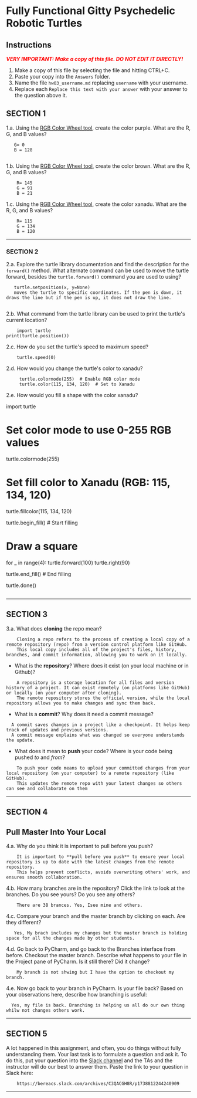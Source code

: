 # Fully Functional Gitty Psychedelic Robotic Turtles

## Instructions

**_<span style="color:red">
    VERY IMPORTANT: Make a copy of this file. DO NOT EDIT IT DIRECTLY!
</span>_**

1. Make a copy of this file by selecting the file and hitting CTRL+C. 
2. Paste your copy into the `Answers` folder.
3. Name the file `hw03_username.md` replacing `username` with your username.
4. Replace each `Replace this text with your answer` with your answer to the question above it.

## SECTION 1

1.a. Using the [RGB Color Wheel tool](https://colorspire.com/rgb-color-wheel/), create the color purple. 
     What are the R, G, and B values?

```R= 128
   G= 0
   B = 128
   
```

1.b. Using the [RGB Color Wheel tool](https://colorspire.com/rgb-color-wheel/), create the color brown. 
     What are the R, G, and B values? 
     

```
    R= 145
    G = 91
    B = 21
```

1.c. Using the [RGB Color Wheel tool](https://colorspire.com/rgb-color-wheel/), create the color xanadu. 
     What are the R, G, and B values?

```
    R= 115
    G = 134
    B = 120
```

---

### SECTION 2

2.a. Explore the turtle library documentation and find the description for the 
     `forward()` method. What alternate command can be used to move the turtle forward, 
     besides the `turtle.forward()` command you are used to using?

```
   turtle.setposition(x, y=None)
   moves the turtle to specific coordinates. If the pen is down, it draws the line but if the pen is up, it does not draw the line.
   
```

2.b. What command from the turtle library can be used to print the turtle's current 
   location?
   
```
    import turtle
print(turtle.position())

```

2.c. How do you set the turtle's speed to maximum speed?
   
```
    turtle.speed(0)

```

2.d. How would you change the turtle's color to xanadu? 

```
     turtle.colormode(255)  # Enable RGB color mode
     turtle.color(115, 134, 120)  # Set to Xanadu
```

2.e. How would you fill a shape with the color xanadu?

import turtle

# Set color mode to use 0-255 RGB values
turtle.colormode(255)

# Set fill color to Xanadu (RGB: 115, 134, 120)
turtle.fillcolor(115, 134, 120)

turtle.begin_fill()  # Start filling

# Draw a square
for _ in range(4):
    turtle.forward(100)
    turtle.right(90)

turtle.end_fill()  # End filling

turtle.done()


``` 
```

---

## SECTION 3

3.a. What does **cloning** the repo mean?

```
    Cloning a repo refers to the process of creating a local copy of a remote repository (repo) from a version control platform like GitHub. 
    This local copy includes all of the project's files, history, branches, and commit information, allowing you to work on it locally.
```


- What is the **repository**? Where does it exist (on your local machine or in Github)?

```
    A repository is a storage location for all files and version history of a project. It can exist remotely (on platforms like GitHub) or locally (on your computer after cloning). 
    The remote repository stores the official version, while the local repository allows you to make changes and sync them back.
```


- What is a **commit**? Why does it need a commit message?

```
  A commit saves changes in a project like a checkpoint. It helps keep track of updates and previous versions. 
  A commit message explains what was changed so everyone understands the update.
```


- What does it mean to **push** your code? Where is your code being pushed _to_ and _from_?

```
    To push your code means to upload your committed changes from your local repository (on your computer) to a remote repository (like GitHub). 
    This updates the remote repo with your latest changes so others can see and collaborate on them
```

---

## SECTION 4

## Pull Master Into Your Local

4.a. Why do you think it is important to pull before you push?

```
    It is important to **pull before you push** to ensure your local repository is up to date with the latest changes from the remote repository. 
    This helps prevent conflicts, avoids overwriting others' work, and ensures smooth collaboration.
```

4.b. How many branches are in the repository?
     Click the link to look at the branches. Do you see yours? Do you see any others? 

```
    There are 38 brances. Yes, Isee mine and others.
```


4.c. Compare your branch and the master branch by clicking on each. Are they different?

```
   Yes, My brach includes my changes but the master branch is holding space for all the changes made by other students.
```


4.d. Go back to PyCharm, and go back to the Branches interface from before. Checkout the 
     master branch.
     Describe what happens to your file in the Project pane of PyCharm. Is it still 
     there? Did it change?

```
    My branch is not shwing but I have the option to checkout my branch.
```


4.e. Now go back to your branch in PyCharm. Is your file back? Based on your observations
     here, describe how branching is useful:

```
  Yes, my file is back. Branching is helping us all do our own thing whilw not changes others work.
```

---

## SECTION 5

A lot happened in this assignment, and often, you do things without fully understanding them. Your last task is to 
formulate a question and ask it. To do this, put your question into the [Slack channel](https://bereacs.slack.com/archives/C3QACGH8R) and the TAs and the 
instructor will do our best to answer them. Paste the link to your question in Slack here:

```
    https://bereacs.slack.com/archives/C3QACGH8R/p1738812244240909
```

---